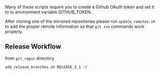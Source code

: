 Many of these scripts require you to create a Github OAuth token and set it to
to environment variable GITHUB_TOKEN.

After cloning one of the mirrored repositories please run `update_remotes.sh`
to add the proper remote information so that `git svn` commands work properly.

## Release Workflow ##
from `git_repos` directory

```bash
add_release_branches.sh RELEASE_3_1 */
```
